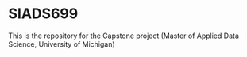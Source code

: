 # SIADS699
This is the repository for the Capstone project (Master of Applied Data Science, University of Michigan)

